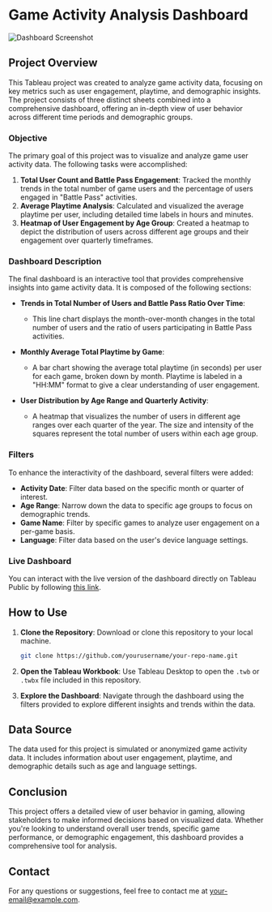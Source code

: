 
# Game Activity Analysis Dashboard

![Dashboard Screenshot](https://public.tableau.com/static/images/Ga/GameActivityAnalysisDashboard/Dashboard1/1.png)

## Project Overview

This Tableau project was created to analyze game activity data, focusing on key metrics such as user engagement, playtime, and demographic insights. The project consists of three distinct sheets combined into a comprehensive dashboard, offering an in-depth view of user behavior across different time periods and demographic groups.

### Objective

The primary goal of this project was to visualize and analyze game user activity data. The following tasks were accomplished:

1. **Total User Count and Battle Pass Engagement**: Tracked the monthly trends in the total number of game users and the percentage of users engaged in "Battle Pass" activities.
2. **Average Playtime Analysis**: Calculated and visualized the average playtime per user, including detailed time labels in hours and minutes.
3. **Heatmap of User Engagement by Age Group**: Created a heatmap to depict the distribution of users across different age groups and their engagement over quarterly timeframes.

### Dashboard Description

The final dashboard is an interactive tool that provides comprehensive insights into game activity data. It is composed of the following sections:

- **Trends in Total Number of Users and Battle Pass Ratio Over Time**: 
  - This line chart displays the month-over-month changes in the total number of users and the ratio of users participating in Battle Pass activities.
  
- **Monthly Average Total Playtime by Game**: 
  - A bar chart showing the average total playtime (in seconds) per user for each game, broken down by month. Playtime is labeled in a "HH:MM" format to give a clear understanding of user engagement.
  
- **User Distribution by Age Range and Quarterly Activity**:
  - A heatmap that visualizes the number of users in different age ranges over each quarter of the year. The size and intensity of the squares represent the total number of users within each age group.

### Filters

To enhance the interactivity of the dashboard, several filters were added:

- **Activity Date**: Filter data based on the specific month or quarter of interest.
- **Age Range**: Narrow down the data to specific age groups to focus on demographic trends.
- **Game Name**: Filter by specific games to analyze user engagement on a per-game basis.
- **Language**: Filter data based on the user's device language settings.

### Live Dashboard

You can interact with the live version of the dashboard directly on Tableau Public by following [this link](https://public.tableau.com/views/GameActivityAnalysisDashboard/Dashboard1?:language=en-US&publish=yes&:sid=&:redirect=auth&:display_count=n&:origin=viz_share_link).

## How to Use

1. **Clone the Repository**: Download or clone this repository to your local machine.
   
   ```bash
   git clone https://github.com/yourusername/your-repo-name.git
   ```

2. **Open the Tableau Workbook**: Use Tableau Desktop to open the `.twb` or `.twbx` file included in this repository.
   
3. **Explore the Dashboard**: Navigate through the dashboard using the filters provided to explore different insights and trends within the data.

## Data Source

The data used for this project is simulated or anonymized game activity data. It includes information about user engagement, playtime, and demographic details such as age and language settings.

## Conclusion

This project offers a detailed view of user behavior in gaming, allowing stakeholders to make informed decisions based on visualized data. Whether you're looking to understand overall user trends, specific game performance, or demographic engagement, this dashboard provides a comprehensive tool for analysis.

## Contact

For any questions or suggestions, feel free to contact me at [your-email@example.com](mailto:your-email@example.com).
